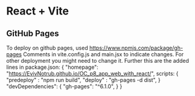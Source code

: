 # React + Vite


## GitHub Pages

To deploy on github pages, used https://www.npmjs.com/package/gh-pages
Comments in vite.config.js and main.jsx to indicate changes. For other deployment you might need to change it.
Further this are the added lines in package.json:
{
    "homepage": "https://EvivNotrub.github.io/OC_p8_app_web_with_react/",
    scripts: {
        "predeploy" : "npm run build",
        "deploy" : "gh-pages -d dist",
    }
    "devDependencies": {
        "gh-pages": "^6.1.0",
  }
}
